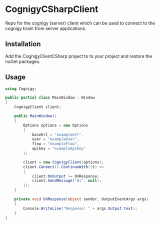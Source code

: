 # CognigyCSharpClient
Repo for the cognigy (server) client which can be used 
to connect to the cognigy brain from server applications.

## Installation
Add the CognigyClientCSharp project to to your project and restore the nuGet packages.

## Usage
```cs
using Cognigy;

public partial class MainWindow : Window
{
    CognigyClient client;

    public MainWindow()
    {
        Options options = new Options
        {
            baseUrl = "exampleUrl",
            user = "exampleUser",
            flow = "exampleFlow",
            apikey = "exampleApiKey"
        };

        client = new CognigyClient(options);
        client.Connect().ContinueWith((t) =>
        {
            client.OnOutput += OnResponse;
            client.SendMessage("Hi", null);
        });
    }

    private void OnResponse(object sender, OutputEventArgs args)
    {
        Console.WriteLine("Response: " + args.Output.text);
    }
}
```
